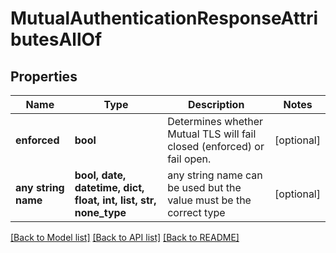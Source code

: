 # MutualAuthenticationResponseAttributesAllOf


## Properties
Name | Type | Description | Notes
------------ | ------------- | ------------- | -------------
**enforced** | **bool** | Determines whether Mutual TLS will fail closed (enforced) or fail open. | [optional] 
**any string name** | **bool, date, datetime, dict, float, int, list, str, none_type** | any string name can be used but the value must be the correct type | [optional]

[[Back to Model list]](../README.md#documentation-for-models) [[Back to API list]](../README.md#documentation-for-api-endpoints) [[Back to README]](../README.md)


